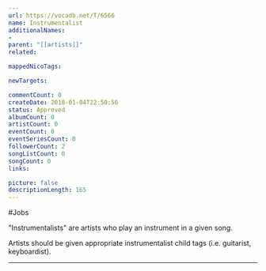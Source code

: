 ```yaml
---
url: https://vocadb.net/T/6566
name: Instrumentalist
additionalNames: 
- 
parent: "[[artists]]"
related:

mappedNicoTags:

newTargets:

commentCount: 0
createDate: 2018-01-04T22:50:56
status: Approved
albumCount: 0
artistCount: 0
eventCount: 0
eventSeriesCount: 0
followerCount: 2
songListCount: 0
songCount: 0
links: 

picture: false
descriptionLength: 165
---
```


#Jobs

"Instrumentalists" are artists who play an instrument in a given song.

Artists should be given appropriate instrumentalist child tags (i.e. guitarist, keyboardist).

---

